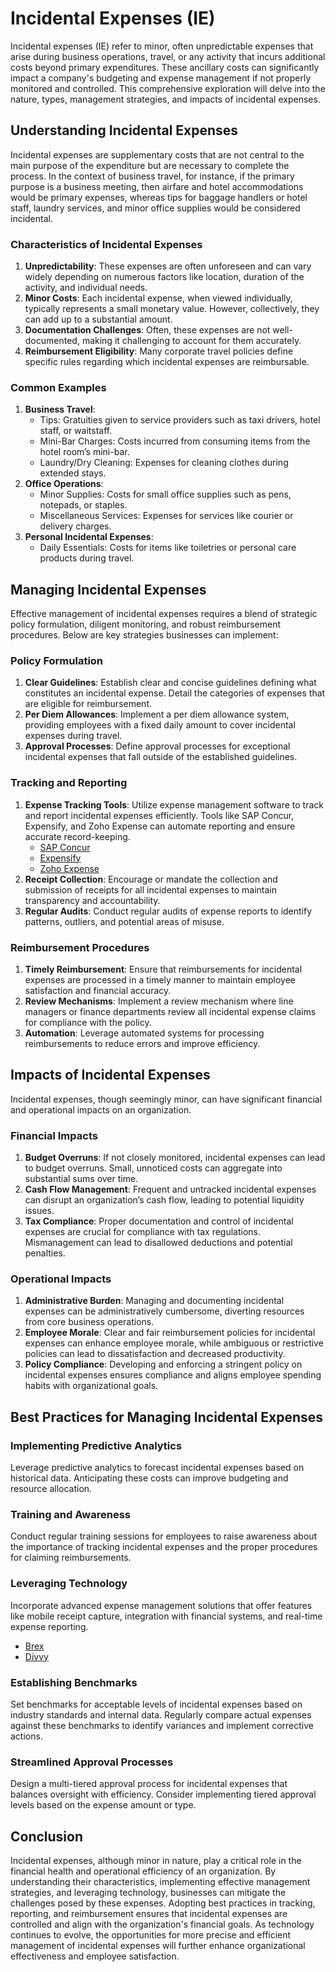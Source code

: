# Incidental Expenses (IE)

Incidental expenses (IE) refer to minor, often unpredictable expenses that arise during business operations, travel, or any activity that incurs additional costs beyond primary expenditures. These ancillary costs can significantly impact a company's budgeting and expense management if not properly monitored and controlled. This comprehensive exploration will delve into the nature, types, management strategies, and impacts of incidental expenses.

## Understanding Incidental Expenses

Incidental expenses are supplementary costs that are not central to the main purpose of the expenditure but are necessary to complete the process. In the context of business travel, for instance, if the primary purpose is a business meeting, then airfare and hotel accommodations would be primary expenses, whereas tips for baggage handlers or hotel staff, laundry services, and minor office supplies would be considered incidental.

### Characteristics of Incidental Expenses

1. **Unpredictability**: These expenses are often unforeseen and can vary widely depending on numerous factors like location, duration of the activity, and individual needs.
2. **Minor Costs**: Each incidental expense, when viewed individually, typically represents a small monetary value. However, collectively, they can add up to a substantial amount.
3. **Documentation Challenges**: Often, these expenses are not well-documented, making it challenging to account for them accurately.
4. **Reimbursement Eligibility**: Many corporate travel policies define specific rules regarding which incidental expenses are reimbursable.

### Common Examples

1. **Business Travel**:
   - Tips: Gratuities given to service providers such as taxi drivers, hotel staff, or waitstaff.
   - Mini-Bar Charges: Costs incurred from consuming items from the hotel room’s mini-bar.
   - Laundry/Dry Cleaning: Expenses for cleaning clothes during extended stays.
2. **Office Operations**:
   - Minor Supplies: Costs for small office supplies such as pens, notepads, or staples.
   - Miscellaneous Services: Expenses for services like courier or delivery charges.
3. **Personal Incidental Expenses**:
   - Daily Essentials: Costs for items like toiletries or personal care products during travel.

## Managing Incidental Expenses

Effective management of incidental expenses requires a blend of strategic policy formulation, diligent monitoring, and robust reimbursement procedures. Below are key strategies businesses can implement:

### Policy Formulation

1. **Clear Guidelines**: Establish clear and concise guidelines defining what constitutes an incidental expense. Detail the categories of expenses that are eligible for reimbursement.
2. **Per Diem Allowances**: Implement a per diem allowance system, providing employees with a fixed daily amount to cover incidental expenses during travel.
3. **Approval Processes**: Define approval processes for exceptional incidental expenses that fall outside of the established guidelines.

### Tracking and Reporting

1. **Expense Tracking Tools**: Utilize expense management software to track and report incidental expenses efficiently. Tools like SAP Concur, Expensify, and Zoho Expense can automate reporting and ensure accurate record-keeping.
   - [SAP Concur](https://www.concur.com)
   - [Expensify](https://www.expensify.com)
   - [Zoho Expense](https://www.zoho.com/expense/)
2. **Receipt Collection**: Encourage or mandate the collection and submission of receipts for all incidental expenses to maintain transparency and accountability.
3. **Regular Audits**: Conduct regular audits of expense reports to identify patterns, outliers, and potential areas of misuse.

### Reimbursement Procedures

1. **Timely Reimbursement**: Ensure that reimbursements for incidental expenses are processed in a timely manner to maintain employee satisfaction and financial accuracy.
2. **Review Mechanisms**: Implement a review mechanism where line managers or finance departments review all incidental expense claims for compliance with the policy.
3. **Automation**: Leverage automated systems for processing reimbursements to reduce errors and improve efficiency.

## Impacts of Incidental Expenses

Incidental expenses, though seemingly minor, can have significant financial and operational impacts on an organization.

### Financial Impacts

1. **Budget Overruns**: If not closely monitored, incidental expenses can lead to budget overruns. Small, unnoticed costs can aggregate into substantial sums over time.
2. **Cash Flow Management**: Frequent and untracked incidental expenses can disrupt an organization’s cash flow, leading to potential liquidity issues.
3. **Tax Compliance**: Proper documentation and control of incidental expenses are crucial for compliance with tax regulations. Mismanagement can lead to disallowed deductions and potential penalties.

### Operational Impacts

1. **Administrative Burden**: Managing and documenting incidental expenses can be administratively cumbersome, diverting resources from core business operations.
2. **Employee Morale**: Clear and fair reimbursement policies for incidental expenses can enhance employee morale, while ambiguous or restrictive policies can lead to dissatisfaction and decreased productivity.
3. **Policy Compliance**: Developing and enforcing a stringent policy on incidental expenses ensures compliance and aligns employee spending habits with organizational goals.

## Best Practices for Managing Incidental Expenses

### Implementing Predictive Analytics

Leverage predictive analytics to forecast incidental expenses based on historical data. Anticipating these costs can improve budgeting and resource allocation.

### Training and Awareness

Conduct regular training sessions for employees to raise awareness about the importance of tracking incidental expenses and the proper procedures for claiming reimbursements.

### Leveraging Technology

Incorporate advanced expense management solutions that offer features like mobile receipt capture, integration with financial systems, and real-time expense reporting. 
   - [Brex](https://www.brex.com)
   - [Divvy](https://getdivvy.com)

### Establishing Benchmarks

Set benchmarks for acceptable levels of incidental expenses based on industry standards and internal data. Regularly compare actual expenses against these benchmarks to identify variances and implement corrective actions.

### Streamlined Approval Processes

Design a multi-tiered approval process for incidental expenses that balances oversight with efficiency. Consider implementing tiered approval levels based on the expense amount or type.

## Conclusion

Incidental expenses, although minor in nature, play a critical role in the financial health and operational efficiency of an organization. By understanding their characteristics, implementing effective management strategies, and leveraging technology, businesses can mitigate the challenges posed by these expenses. Adopting best practices in tracking, reporting, and reimbursement ensures that incidental expenses are controlled and align with the organization's financial goals. As technology continues to evolve, the opportunities for more precise and efficient management of incidental expenses will further enhance organizational effectiveness and employee satisfaction.